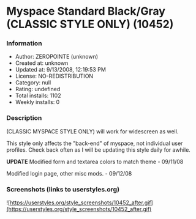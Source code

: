 # Myspace Standard Black/Gray (CLASSIC STYLE ONLY) (10452)

### Information
- Author: ZEROPOINTE (unknown)
- Created at: unknown
- Updated at: 9/13/2008, 12:19:53 PM
- License: NO-REDISTRIBUTION
- Category: null
- Rating: undefined
- Total installs: 1102
- Weekly installs: 0


### Description
(CLASSIC MYSPACE STYLE ONLY)
will work for widescreen as well.

This style only affects the "back-end" of myspace, not individual user profiles.
Check back often as I will be updating this style daily for awhile.

**UPDATE**
Modified form and textarea colors to match theme - 09/11/08

Modified login page, other misc mods. - 09/12/08


### Screenshots (links to userstyles.org)
![https://userstyles.org/style_screenshots/10452_after.gif](https://userstyles.org/style_screenshots/10452_after.gif)


